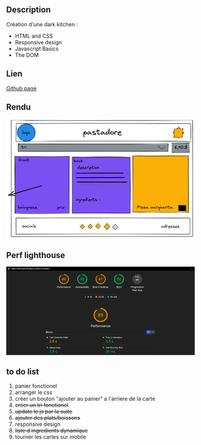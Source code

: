 ## Description

Création d'une dark kitchen : 
- HTML and CSS
- Responsive design
- Javascript Basics
- The DOM

## Lien

[Github page](https://Martiware-99.github.io/Dark-Kitchen/)

## Rendu

![Rendu](images/rendu.png)

## Perf lighthouse

![Perf](images/perf.png)

## to do list
1. panier fonctionel
2. arranger le css
3. créer un bouton "ajouter au panier" a l'arriere de la carte
4. ~~créer un tri fonctionel~~
6. ~~update le js par la suite~~
7. ~~ajouter des plats/boissons~~
8. responsive design
9. ~~liste d ingredients dynamique~~
10. tourner les cartes sur mobile 

